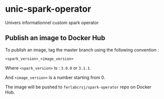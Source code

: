 # unic-spark-operator
Univers informationnel custom spark operator

## Publish an image to Docker Hub
To publish an image, tag the master branch using the following convention :
```
<spark_version>_<image_version>
```

Where `<spark_version>` is :
`3.0.0`
or
`3.1.1`.

And `<image_version>` is a number starting from 0.

The image will be pushed to `ferlabcrsj/spark-operator` repo on Docker Hub.